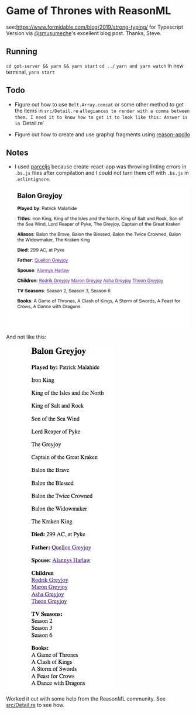 # Game of Thrones with ReasonML

see:<https://www.formidable.com/blog/2019/strong-typing/> for Typescript Version via [@smusumeche](https://twitter.com/smusumeche)'s excellent blog post. Thanks, Steve.

## Running

`cd got-server && yarn && yarn start`
`cd ../`
`yarn and yarn watch`
In new terminal, `yarn start`

## Todo

- Figure out how to use `Belt.Array.concat` or some other method to get the items in `src/Detail.re` `allegiances to render with a comma between them. I need it to know how to get it to look like this: Answer is in `Detail.re`

- Figure out how to create and use graphql fragments using [reason-apollo](https://github.com/apollographql/reason-apollo)

## Notes

- I used [parceljs](https://github.com/parcel-bundler/parcel#readme) because create-react-app was throwing linting errors in `.bs.js` files after compilation and I could not turn them off with `.bs.js` in `.eslintignore`.

![ui-sample](./readme/balongreyjoy.png)

And not like this:

![ui-sample-bad](./readme/balongreyjoybad.png)

Worked it out with some help from the ReasonML community. See [src/Detail.re](./src/Detail.re) to see how.

